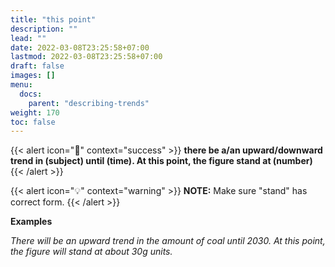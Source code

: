 ```yaml
---
title: "this point"
description: ""
lead: ""
date: 2022-03-08T23:25:58+07:00
lastmod: 2022-03-08T23:25:58+07:00
draft: false
images: []
menu:
  docs:
    parent: "describing-trends"
weight: 170
toc: false
---
```


{{< alert icon="🌱" context="success" >}}
**there be a/an upward/downward trend in (subject) until (time). At this point, the figure stand at (number)**
{{< /alert >}}

{{< alert icon="💡" context="warning" >}}
**NOTE:** Make sure "stand" has correct form.
{{< /alert >}}

**Examples**

_There will be an upward trend in the amount of coal until 2030. At this point, the figure will stand at about 30g units._